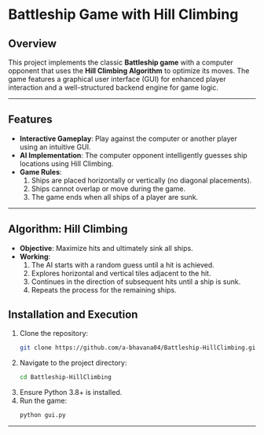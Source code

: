 # Battleship Game with Hill Climbing

## Overview
This project implements the classic **Battleship game** with a computer opponent that uses the **Hill Climbing Algorithm** to optimize its moves. The game features a graphical user interface (GUI) for enhanced player interaction and a well-structured backend engine for game logic.


---

## Features
- **Interactive Gameplay**: Play against the computer or another player using an intuitive GUI.
- **AI Implementation**: The computer opponent intelligently guesses ship locations using Hill Climbing.
- **Game Rules**:
  1. Ships are placed horizontally or vertically (no diagonal placements).
  2. Ships cannot overlap or move during the game.
  3. The game ends when all ships of a player are sunk.

---

## Algorithm: Hill Climbing
- **Objective**: Maximize hits and ultimately sink all ships.
- **Working**:
  1. The AI starts with a random guess until a hit is achieved.
  2. Explores horizontal and vertical tiles adjacent to the hit.
  3. Continues in the direction of subsequent hits until a ship is sunk.
  4. Repeats the process for the remaining ships.


## Installation and Execution
1. Clone the repository:
   ```bash
   git clone https://github.com/a-bhavana04/Battleship-HillClimbing.git
   ```
2. Navigate to the project directory:
   ```bash
   cd Battleship-HillClimbing
   ```
3. Ensure Python 3.8+ is installed.
4. Run the game:
   ```bash
   python gui.py
   ```
---
